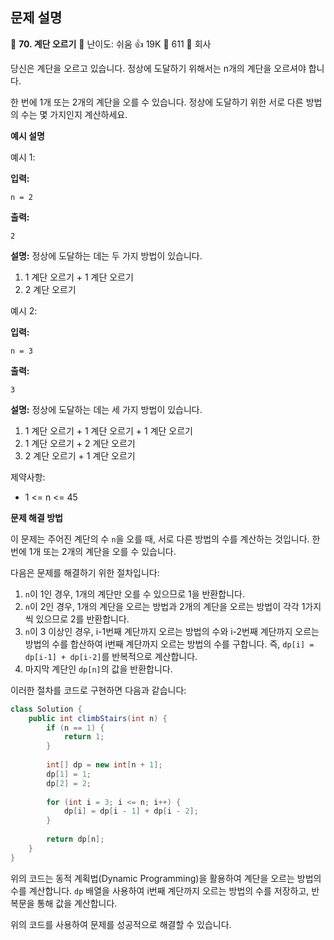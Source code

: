 ## 문제 설명
📌 **70. 계단 오르기**
🌟 난이도: 쉬움
👍 19K
💬 611
🏢 회사

당신은 계단을 오르고 있습니다. 정상에 도달하기 위해서는 n개의 계단을 오르셔야 합니다.

한 번에 1개 또는 2개의 계단을 오를 수 있습니다. 정상에 도달하기 위한 서로 다른 방법의 수는 몇 가지인지 계산하세요.

**예시 설명**

예시 1:

**입력:**
```plaintext
n = 2
```

**출력:**
```plaintext
2
```

**설명:**
정상에 도달하는 데는 두 가지 방법이 있습니다.
1. 1 계단 오르기 + 1 계단 오르기
2. 2 계단 오르기

예시 2:

**입력:**
```plaintext
n = 3
```

**출력:**
```plaintext
3
```

**설명:**
정상에 도달하는 데는 세 가지 방법이 있습니다.
1. 1 계단 오르기 + 1 계단 오르기 + 1 계단 오르기
2. 1 계단 오르기 + 2 계단 오르기
3. 2 계단 오르기 + 1 계단 오르기

제약사항:

- 1 <= n <= 45

**문제 해결 방법**

이 문제는 주어진 계단의 수 `n`을 오를 때, 서로 다른 방법의 수를 계산하는 것입니다. 한 번에 1개 또는 2개의 계단을 오를 수 있습니다.

다음은 문제를 해결하기 위한 절차입니다:

1. `n`이 1인 경우, 1개의 계단만 오를 수 있으므로 1을 반환합니다.
2. `n`이 2인 경우, 1개의 계단을 오르는 방법과 2개의 계단을 오르는 방법이 각각 1가지씩 있으므로 2를 반환합니다.
3. `n`이 3 이상인 경우, i-1번째 계단까지 오르는 방법의 수와 i-2번째 계단까지 오르는 방법의 수를 합산하여 i번째 계단까지 오르는 방법의 수를 구합니다. 즉, `dp[i] = dp[i-1] + dp[i-2]`를 반복적으로 계산합니다.
4. 마지막 계단인 `dp[n]`의 값을 반환합니다.

이러한 절차를 코드로 구현하면 다음과 같습니다:

```java
class Solution {
    public int climbStairs(int n) {
        if (n == 1) {
            return 1;
        }
        
        int[] dp = new int[n + 1];
        dp[1] = 1;
        dp[2] = 2;
        
        for (int i = 3; i <= n; i++) {
            dp[i] = dp[i - 1] + dp[i - 2];
        }
        
        return dp[n];
    }
}
```

위의 코드는 동적 계획법(Dynamic Programming)을 활용하여 계단을 오르는 방법의 수를 계산합니다. `dp` 배열을 사용하여 i번째 계단까지 오르는 방법의 수를 저장하고, 반복문을 통해 값을 계산합니다.

위의 코드를 사용하여 문제를 성공적으로 해결할 수 있습니다.
